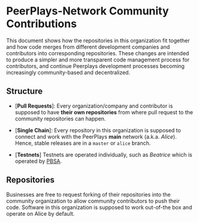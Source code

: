 # PeerPlays-Network Community Contributions

This document shows how the repositories in this organization fit
together and how code merges from different development companies and
contributors into corresponding repositories. These changes are
intended to produce a simpler and more transparent code management
process for contributors, and continue Peerplays development processes
becoming increasingly community-based and decentralized.

## Structure

* [**Pull Requests**]: Every organization/company and contributor is
  supposed to have **their own repositories** from where pull request to
  the community repositories can happen.

* [**Single Chain**]: Every repository in this organization is supposed
  to connect and work with the PeerPlays **main** network (a.k.a.
  *Alice*). Hence, stable releases are in a `master` or `alice` branch.

* [**Testnets**] Testnets are operated individually, such as *Beatrice* which
  is operated by [PBSA](https://github.com/PBSA/peerplays/tree/beatrice).

## Repositories

Businesses are free to request forking of their repositories into the
community organization to allow community contributors to push their
code. Software in this organization is supposed to work out-of-the box
and operate on Alice by default.
